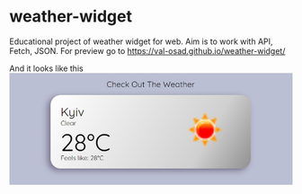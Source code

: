 # weather-widget
Educational project of weather widget for web.
Aim is to work with API, Fetch, JSON. 
For preview go to https://val-osad.github.io/weather-widget/

And it looks like this
<img src="img/Preview.jpg">
